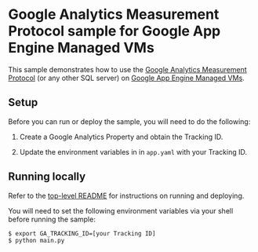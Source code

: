 # Google Analytics Measurement Protocol sample for Google App Engine Managed VMs

This sample demonstrates how to use the [Google Analytics Measurement Protocol](https://developers.google.com/analytics/devguides/collection/protocol/v1/) (or any other SQL server) on [Google App Engine Managed VMs](https://cloud.google.com/appengine).

## Setup

Before you can run or deploy the sample, you will need to do the following:

1. Create a Google Analytics Property and obtain the Tracking ID.

2. Update the environment variables in  in ``app.yaml`` with your Tracking ID.

## Running locally

Refer to the [top-level README](../README.md) for instructions on running and deploying.

You will need to set the following environment variables via your shell before running the sample:

    $ export GA_TRACKING_ID=[your Tracking ID]
    $ python main.py
